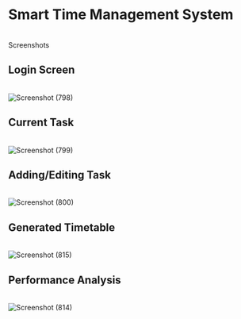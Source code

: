 # Smart Time Management System
<br/>Screenshots
## Login Screen
<br/>![Screenshot (798)](https://user-images.githubusercontent.com/67639866/126352837-e8c54b20-d5fa-4816-95c0-7917df1ed39c.png)
## Current Task
<br/>![Screenshot (799)](https://user-images.githubusercontent.com/67639866/126352829-5bab28d4-4e0a-4675-b410-d52ea1fa5440.png)
## Adding/Editing Task
<br/>![Screenshot (800)](https://user-images.githubusercontent.com/67639866/126352814-d3514c9d-5082-4262-9f4b-a4858b773273.png)
## Generated Timetable
<br/>![Screenshot (815)](https://user-images.githubusercontent.com/67639866/126353421-1ae4f8ed-80a4-479d-b2a0-82c9ef1034c2.png)
## Performance Analysis
<br/>![Screenshot (814)](https://user-images.githubusercontent.com/67639866/126352586-be33c300-9b09-4ff7-a955-33448c6e89a1.png)



